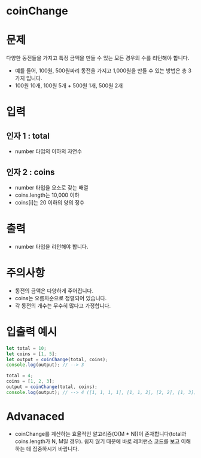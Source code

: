 coinChange
===
# 문제
다양한 동전들을 가지고 특정 금액을 만들 수 있는 모든 경우의 수를 리턴해야 합니다.
* 예를 들어, 100원, 500원짜리 동전을 가지고 1,000원을 만들 수 있는 방법은 총 3가지 입니다.
* 100원 10개, 100원 5개 + 500원 1개, 500원 2개

# 입력
## 인자 1 : total
* number 타입의 이하의 자연수

## 인자 2 : coins
* number 타입을 요소로 갖는 배열
* coins.length는 10,000 이하
* coins[i]는 20 이하의 양의 정수

# 출력
* number 타입을 리턴해야 합니다.

# 주의사항
* 동전의 금액은 다양하게 주어집니다.
* coins는 오름차순으로 정렬되어 있습니다.
* 각 동전의 개수는 무수히 많다고 가정합니다.

# 입출력 예시
```javascript
let total = 10;
let coins = [1, 5];
let output = coinChange(total, coins);
console.log(output); // --> 3

total = 4;
coins = [1, 2, 3];
output = coinChange(total, coins);
console.log(output); // --> 4 ([1, 1, 1, 1], [1, 1, 2], [2, 2], [1, 3])
```

# Advanaced
* coinChange를 계산하는 효율적인 알고리즘(O(M * N))이 존재합니다(total과 coins.length가 N, M일 경우). 쉽지 않기 때문에 바로 레퍼런스 코드를 보고 이해하는 데 집중하시기 바랍니다.
